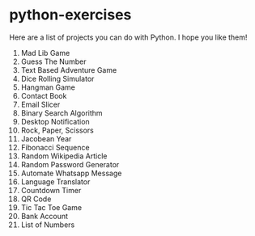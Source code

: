 # python-exercises

Here are a list of projects you can do with Python. I hope you like them!

1. Mad Lib Game
2. Guess The Number
3. Text Based Adventure Game
4. Dice Rolling Simulator
5. Hangman Game
6. Contact Book
7. Email Slicer
8. Binary Search Algorithm
9. Desktop Notification
10. Rock, Paper, Scissors
11. Jacobean Year
12. Fibonacci Sequence
13. Random Wikipedia Article
14. Random Password Generator
15. Automate Whatsapp Message
16. Language Translator
17. Countdown Timer
18. QR Code
19. Tic Tac Toe Game
20. Bank Account
21. List of Numbers

